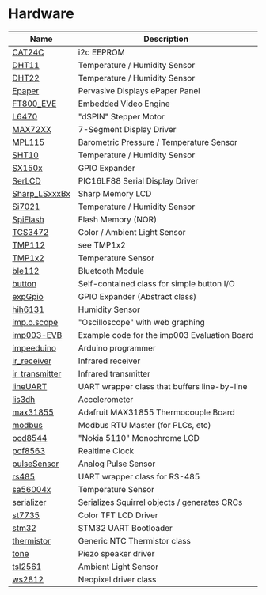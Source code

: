 # Hardware
| Name | Description |
| ---- | ----------- |
| [CAT24C](hardware/CAT24C) | i2c EEPROM |
| [DHT11](hardware/DHT11) | Temperature / Humidity Sensor |
| [DHT22](hardware/DHT22) | Temperature / Humidity Sensor |
| [Epaper](hardware/Epaper) | Pervasive Displays ePaper Panel |
| [FT800_EVE](hardware/FT800_EVE) | Embedded Video Engine |
| [L6470](hardware/L6470) | "dSPIN" Stepper Motor |
| [MAX72XX](hardware/MAX72XX) | 7-Segment Display Driver
| [MPL115](hardware/MPL115) | Barometric Pressure / Temperature Sensor
| [SHT10](hardware/SHT10) | Temperature / Humidity Sensor
| [SX150x](hardware/SX150x) | GPIO Expander
| [SerLCD](hardware/SerLCD) | PIC16LF88 Serial Display Driver
| [Sharp_LSxxxBx](hardware/Sharp_LSxxxBx) | Sharp Memory LCD
| [Si7021](hardware/Si7021) | Temperature / Humidity Sensor
| [SpiFlash](hardware/SpiFlash) | Flash Memory (NOR)
| [TCS3472](hardware/TCS3472) | Color / Ambient Light Sensor
| [TMP112](hardware/TMP112) | see TMP1x2
| [TMP1x2](hardware/TMP1x2) | Temperature Sensor
| [ble112](hardware/ble112) | Bluetooth Module
| [button](hardware/button) | Self-contained class for simple button I/O
| [expGpio](hardware/expGpio) | GPIO Expander (Abstract class)
| [hih6131](hardware/hih6131) | Humidity Sensor
| [imp.o.scope](hardware/imp.o.scope) | "Oscilloscope" with web graphing
| [imp003-EVB](hardware/imp003-EVB) | Example code for the imp003 Evaluation Board
| [impeeduino](hardware/impeeduino) | Arduino programmer
| [ir_receiver](hardware/ir_receiver) | Infrared receiver
| [ir_transmitter](hardware/ir_transmitter) | Infrared transmitter
| [lineUART](hardware/lineUART) | UART wrapper class that buffers line-by-line
| [lis3dh](hardware/lis3dh) | Accelerometer
| [max31855](hardware/max31855) | Adafruit MAX31855 Thermocouple Board
| [modbus](hardware/modbus) | Modbus RTU Master (for PLCs, etc)
| [pcd8544](hardware/pcd8544) | "Nokia 5110" Monochrome LCD
| [pcf8563](hardware/pcf8563) | Realtime Clock
| [pulseSensor](hardware/pulseSensor) | Analog Pulse Sensor
| [rs485](hardware/rs485) | UART wrapper class for RS-485
| [sa56004x](hardware/sa56004x) | Temperature Sensor
| [serializer](hardware/serializer) | Serializes Squirrel objects / generates CRCs  
| [st7735](hardware/st7735) | Color TFT LCD Driver
| [stm32](hardware/stm32) | STM32 UART Bootloader
| [thermistor](hardware/thermistor) | Generic NTC Thermistor class
| [tone](hardware/tone) | Piezo speaker driver
| [tsl2561](hardware/tsl2561) | Ambient Light Sensor
| [ws2812](hardware/ws2812) | Neopixel driver class

